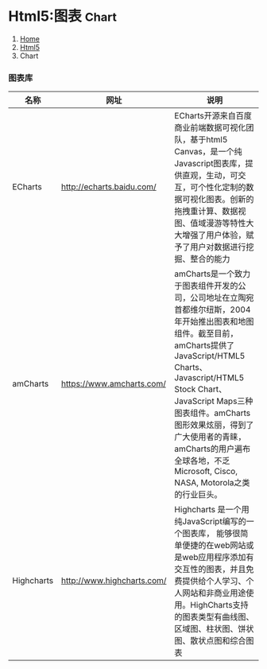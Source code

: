 # <span class="fa fa-html5" aria-hidden="true"></span> Html5:图表 <small>Chart</small>

<ol class="breadcrumb"><li><a href="/">Home</a></li><li><a href="/client/html5/overview.md">Html5</a></li><li class="active">Chart</li></ol>

### 图表库
|名称|网址|说明|
|------|------|------|
|ECharts|http://echarts.baidu.com/|ECharts开源来自百度商业前端数据可视化团队，基于html5 Canvas，是一个纯Javascript图表库，提供直观，生动，可交互，可个性化定制的数据可视化图表。创新的拖拽重计算、数据视图、值域漫游等特性大大增强了用户体验，赋予了用户对数据进行挖掘、整合的能力|
|amCharts|https://www.amcharts.com/|amCharts是一个致力于图表组件开发的公司，公司地址在立陶宛首都维尔纽斯，2004年开始推出图表和地图组件。截至目前，amCharts提供了JavaScript/HTML5 Charts、Javascript/HTML5 Stock Chart、JavaScript Maps三种图表组件。amCharts图形效果炫丽，得到了广大使用者的青睐，amCharts的用户遍布全球各地，不乏Microsoft, Cisco, NASA, Motorola之类的行业巨头。|
|Highcharts|http://www.highcharts.com/|Highcharts 是一个用纯JavaScript编写的一个图表库， 能够很简单便捷的在web网站或是web应用程序添加有交互性的图表，并且免费提供给个人学习、个人网站和非商业用途使用。HighCharts支持的图表类型有曲线图、区域图、柱状图、饼状图、散状点图和综合图表|
